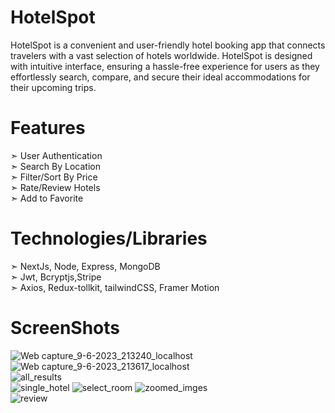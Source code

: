 # HotelSpot  
HotelSpot is a convenient and user-friendly hotel booking app that connects travelers with a vast selection of hotels worldwide. 
HotelSpot is designed with intuitive interface, ensuring a hassle-free experience for users as they effortlessly search, compare, 
and secure their ideal accommodations for their upcoming trips.  

# Features
➣ User Authentication  
➣ Search By Location  
➣ Filter/Sort By Price  
➣ Rate/Review Hotels  
➣ Add to Favorite  

# Technologies/Libraries
➣ NextJs, Node, Express, MongoDB  
➣ Jwt, Bcryptjs,Stripe  
➣ Axios, Redux-tollkit, tailwindCSS, Framer Motion  

# ScreenShots
![Web capture_9-6-2023_213240_localhost](https://github.com/imsachin49/Full-Stack-Ecommerce/assets/108334265/f2e46332-36d2-4bf8-b9ac-1386b8915de0)
![Web capture_9-6-2023_213617_localhost](https://github.com/imsachin49/Full-Stack-Ecommerce/assets/108334265/996f5207-6e02-4d31-bc73-7475469e5bac)  
![all_results](https://github.com/imsachin49/Full-Stack-Ecommerce/assets/108334265/0a035d8b-15d2-43ae-a139-15571d3da4c6)  
![single_hotel](https://github.com/imsachin49/Full-Stack-Ecommerce/assets/108334265/643668c0-b6ca-4883-a6f0-5328561409bf)
![select_room](https://github.com/imsachin49/Full-Stack-Ecommerce/assets/108334265/cb14b73e-7bf2-4b1e-a2d6-a0b97b1c4eb6) 
![zoomed_imges](https://github.com/imsachin49/Full-Stack-Ecommerce/assets/108334265/8f3f4e9a-5185-4167-ab63-4c6a19d1baa7)  
![review](https://github.com/imsachin49/Full-Stack-Ecommerce/assets/108334265/6e7a559f-cb98-4031-9806-3fa7f85e66f1)  
